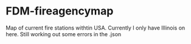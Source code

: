 # FDM-fireagencymap
Map of current fire stations withtin USA. Currently I only have Illinois on here. Still working out some errors in the .json
